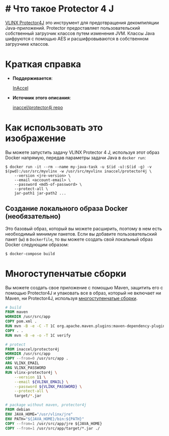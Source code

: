 # # Что такое Protector 4 J

[VLINX Protector4J](https://protector4j.com) это инструмент для предотвращения декомпиляции Java-приложений. Protector предоставляет пользовательский собственный загрузчик классов путем изменения JVM. Классы Java шифруются с помощью AES и расшифровываются в собственном загрузчике классов.

# Краткая справка

* **Поддерживается**:

	[InAccel](https://inaccel.com)

* **Источник этого описания**:

	[inaccel/protector4j repo](https://github.com/inaccel/protector4j)

# Как использовать это изображение

Вы можете запустить задачу VLINX Protector 4 J, используя этот образ Docker напрямую, передав параметры задачи Java в `docker run`:

```console
$ docker run -it --rm --name my-java-task -u $(id -u):$(id -g) -v $(pwd):/usr/src/myvlinx -w /usr/src/myvlinx inaccel/protector4j \
	--version <jre-version> \
	--email <account-email> \
	--password <md5-of-password> \
	--protect-all \
	jar-path1 jar-path2 ...
```

## Создание локального образа Docker (необязательно)

Это базовый образ, который вы можете расширить, поэтому в нем есть необходимый минимум пакетов. Если вы добавите пользовательский пакет (ы) в `Dockerfile`, то вы можете создать свой локальный образ Docker следующим образом:

```console
$ docker-compose build
```

# Многоступенчатые сборки

Вы можете создать свое приложение с помощью Maven, защитить его с помощью Protector4J и упаковать все в образ, который не включает ни Maven, ни Protector4J, используя [многоступенчатые сборки](https://docs.docker.com/develop/develop-images/multistage-build ).
```dockerfile
# build
FROM maven
WORKDIR /usr/src/app
COPY pom.xml .
RUN mvn -B -e -C -T 1C org.apache.maven.plugins:maven-dependency-plugin:3.1.1:go-offline
COPY . .
RUN mvn -B -e -o -T 1C verify

# protect
FROM inaccel/protector4j
WORKDIR /usr/src/app
COPY --from=0 /usr/src/app .
ARG VLINX_EMAIL
ARG VLINX_PASSWORD
RUN vlinx-protector4j \
	--version 11 \
	--email ${VLINX_EMAIL} \
	--password ${VLINX_PASSWORD} \
	--protect-all \
	target/*.jar

# package without maven, protector4j
FROM debian
ENV JAVA_HOME="/usr/vlinx/jre"
ENV PATH="${JAVA_HOME}/bin:${PATH}"
COPY --from=1 /usr/src/app/jre ${JAVA_HOME}
COPY --from=1 /usr/src/app/target/*.jar ./
```


